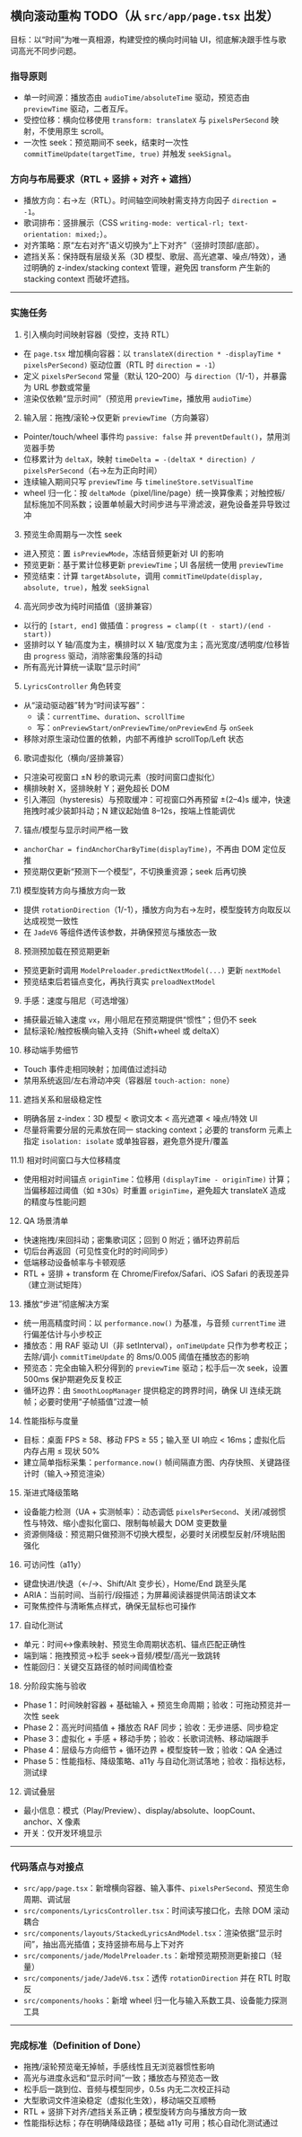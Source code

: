 ## 横向滚动重构 TODO（从 `src/app/page.tsx` 出发）

目标：以“时间”为唯一真相源，构建受控的横向时间轴 UI，彻底解决跟手性与歌词高光不同步问题。

### 指导原则
- 单一时间源：播放态由 `audioTime/absoluteTime` 驱动，预览态由 `previewTime` 驱动，二者互斥。
- 受控位移：横向位移使用 `transform: translateX` 与 `pixelsPerSecond` 映射，不使用原生 scroll。
- 一次性 seek：预览期间不 seek，结束时一次性 `commitTimeUpdate(targetTime, true)` 并触发 `seekSignal`。

### 方向与布局要求（RTL + 竖排 + 对齐 + 遮挡）
- 播放方向：右→左（RTL）。时间轴空间映射需支持方向因子 `direction = -1`。
- 歌词排布：竖排展示（CSS `writing-mode: vertical-rl; text-orientation: mixed;`）。
- 对齐策略：原“左右对齐”语义切换为“上下对齐”（竖排时顶部/底部）。
- 遮挡关系：保持既有层级关系（3D 模型、歌层、高光遮罩、噪点/特效），通过明确的 z-index/stacking context 管理，避免因 transform 产生新的 stacking context 而破坏遮挡。
---

### 实施任务

1) 引入横向时间映射容器（受控，支持 RTL）
- 在 `page.tsx` 增加横向容器：以 `translateX(direction * -displayTime * pixelsPerSecond)` 驱动位置（RTL 时 `direction = -1`）
- 定义 `pixelsPerSecond` 常量（默认 120–200）与 `direction`（1/-1），并暴露为 URL 参数或常量
- 渲染仅依赖“显示时间”（预览用 `previewTime`，播放用 `audioTime`）

2) 输入层：拖拽/滚轮→仅更新 `previewTime`（方向兼容）
- Pointer/touch/wheel 事件均 `passive: false` 并 `preventDefault()`，禁用浏览器手势
- 位移累计为 `deltaX`，映射 `timeDelta = -(deltaX * direction) / pixelsPerSecond`（右→左为正向时间）
- 连续输入期间只写 `previewTime` 与 `timelineStore.setVisualTime`
 - wheel 归一化：按 `deltaMode`（pixel/line/page）统一换算像素；对触控板/鼠标施加不同系数；设置单帧最大时间步进与平滑滤波，避免设备差异导致过冲

3) 预览生命周期与一次性 seek
- 进入预览：置 `isPreviewMode`，冻结音频更新对 UI 的影响
- 预览更新：基于累计位移更新 `previewTime`；UI 各层统一使用 `previewTime`
- 预览结束：计算 `targetAbsolute`，调用 `commitTimeUpdate(display, absolute, true)`，触发 `seekSignal`

4) 高光同步改为纯时间插值（竖排兼容）
- 以行的 `[start, end]` 做插值：`progress = clamp((t - start)/(end - start))`
- 竖排时以 Y 轴/高度为主，横排时以 X 轴/宽度为主；高光宽度/透明度/位移皆由 `progress` 驱动，消除密集段落的抖动
- 所有高光计算统一读取“显示时间”

5) `LyricsController` 角色转变
- 从“滚动驱动器”转为“时间读写器”：
  - 读：`currentTime`、`duration`、`scrollTime`
  - 写：`onPreviewStart/onPreviewTime/onPreviewEnd` 与 `onSeek`
- 移除对原生滚动位置的依赖，内部不再维护 scrollTop/Left 状态

6) 歌词虚拟化（横向/竖排兼容）
- 只渲染可视窗口 ±N 秒的歌词元素（按时间窗口虚拟化）
- 横排映射 X，竖排映射 Y；避免超长 DOM
 - 引入滞回（hysteresis）与预取缓冲：可视窗口外再预留 ±(2–4)s 缓冲，快速拖拽时减少装卸抖动；N 建议起始值 8–12s，按端上性能调优

7) 锚点/模型与显示时间严格一致
- `anchorChar = findAnchorCharByTime(displayTime)`，不再由 DOM 定位反推
- 预览期仅更新“预测下一个模型”，不切换重资源；seek 后再切换

7.1) 模型旋转方向与播放方向一致
- 提供 `rotationDirection`（1/-1），播放方向为右→左时，模型旋转方向取反以达成视觉一致性
- 在 `JadeV6` 等组件透传该参数，并确保预览与播放态一致

8) 预测预加载在预览期更新
- 预览更新时调用 `ModelPreloader.predictNextModel(...)` 更新 `nextModel`
- 预览结束后若锚点变化，再执行真实 `preloadNextModel`

9) 手感：速度与阻尼（可选增强）
- 捕获最近输入速度 `vx`，用小阻尼在预览期提供“惯性”；但仍不 seek
- 鼠标滚轮/触控板横向输入支持（Shift+wheel 或 deltaX）

10) 移动端手势细节
- Touch 事件走相同映射；加阈值过滤抖动
- 禁用系统返回/左右滑动冲突（容器层 `touch-action: none`）

11) 遮挡关系和层级稳定性
- 明确各层 z-index：3D 模型 < 歌词文本 < 高光遮罩 < 噪点/特效 UI
- 尽量将需要分层的元素放在同一 stacking context；必要的 transform 元素上指定 `isolation: isolate` 或单独容器，避免意外提升/覆盖

11.1) 相对时间窗口与大位移精度
- 使用相对时间锚点 `originTime`：位移用 `(displayTime - originTime)` 计算；当偏移超过阈值（如 ±30s）时重置 `originTime`，避免超大 translateX 造成的精度与性能问题

12) QA 场景清单
- 快速拖拽/来回抖动；密集歌词区；回到 0 附近；循环边界前后
- 切后台再返回（可见性变化时的时间同步）
- 低端移动设备帧率与卡顿观感
 - RTL + 竖排 + transform 在 Chrome/Firefox/Safari、iOS Safari 的表现差异（建立测试矩阵）

13) 播放“步进”彻底解决方案
- 统一用高精度时间：以 `performance.now()` 为基准，与音频 `currentTime` 进行偏差估计与小步校正
- 播放态：用 RAF 驱动 UI（非 setInterval），`onTimeUpdate` 只作为参考校正；去除/调小 `commitTimeUpdate` 的 8ms/0.005 阈值在播放态的影响
- 预览态：完全由输入积分得到的 `previewTime` 驱动；松手后一次 seek，设置 500ms 保护期避免反复校正
- 循环边界：由 `SmoothLoopManager` 提供稳定的跨界时间，确保 UI 连续无跳帧；必要时使用“子帧插值”过渡一帧

14) 性能指标与度量
- 目标：桌面 FPS ≥ 58、移动 FPS ≥ 55；输入至 UI 响应 < 16ms；虚拟化后内存占用 ≤ 现状 50%
- 建立简单指标采集：`performance.now()` 帧间隔直方图、内存快照、关键路径计时（输入→预览渲染）

15) 渐进式降级策略
- 设备能力检测（UA + 实测帧率）：动态调低 `pixelsPerSecond`、关闭/减弱惯性与特效、缩小虚拟化窗口、限制每帧最大 DOM 变更数量
- 资源侧降级：预览期只做预测不切换大模型，必要时关闭模型反射/环境贴图强化

16) 可访问性（a11y）
- 键盘快进/快退（←/→、Shift/Alt 变步长），Home/End 跳至头尾
- ARIA：当前时间、当前行/段描述；为屏幕阅读器提供简洁朗读文本
- 可聚焦控件与清晰焦点样式，确保无鼠标也可操作

17) 自动化测试
- 单元：时间↔像素映射、预览生命周期状态机、锚点匹配正确性
- 端到端：拖拽预览→松手 seek→音频/模型/高光一致跳转
- 性能回归：关键交互路径的帧时间阈值检查

18) 分阶段实施与验收
- Phase 1：时间映射容器 + 基础输入 + 预览生命周期；验收：可拖动预览并一次性 seek
- Phase 2：高光时间插值 + 播放态 RAF 同步；验收：无步进感、同步稳定
- Phase 3：虚拟化 + 手感 + 移动手势；验收：长歌词流畅、移动端跟手
- Phase 4：层级与方向细节 + 循环边界 + 模型旋转一致；验收：QA 全通过
- Phase 5：性能指标、降级策略、a11y 与自动化测试落地；验收：指标达标，测试绿

12) 调试叠层
- 最小信息：模式（Play/Preview）、display/absolute、loopCount、anchor、X 像素
- 开关：仅开发环境显示

---

### 代码落点与对接点
- `src/app/page.tsx`：新增横向容器、输入事件、`pixelsPerSecond`、预览生命周期、调试层
- `src/components/LyricsController.tsx`：时间读写接口化，去除 DOM 滚动耦合
- `src/components/layouts/StackedLyricsAndModel.tsx`：渲染依据“显示时间”，抽出高光插值；支持竖排布局与上下对齐
- `src/components/jade/ModelPreloader.ts`：新增预览期预测更新接口（轻量）
- `src/components/jade/JadeV6.tsx`：透传 `rotationDirection` 并在 RTL 时取反
 - `src/components/hooks`：新增 wheel 归一化与输入系数工具、设备能力探测工具

---

### 完成标准（Definition of Done）
- 拖拽/滚轮预览毫无掉帧，手感线性且无浏览器惯性影响
- 高光与进度永远和“显示时间”一致；播放态与预览态一致
- 松手后一跳到位、音频与模型同步，0.5s 内无二次校正抖动
- 大型歌词文件渲染稳定（虚拟化生效），移动端交互顺畅
- RTL + 竖排下对齐/遮挡关系正确；模型旋转方向与播放方向一致
 - 性能指标达标；存在明确降级路径；基础 a11y 可用；核心自动化测试通过